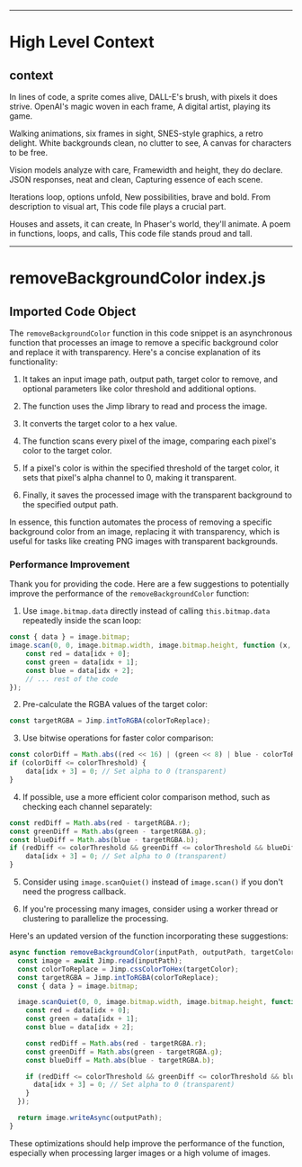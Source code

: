 

  ---
# High Level Context
## context
In lines of code, a sprite comes alive,
DALL-E's brush, with pixels it does strive.
OpenAI's magic woven in each frame,
A digital artist, playing its game.

Walking animations, six frames in sight,
SNES-style graphics, a retro delight.
White backgrounds clean, no clutter to see,
A canvas for characters to be free.

Vision models analyze with care,
Framewidth and height, they do declare.
JSON responses, neat and clean,
Capturing essence of each scene.

Iterations loop, options unfold,
New possibilities, brave and bold.
From description to visual art,
This code file plays a crucial part.

Houses and assets, it can create,
In Phaser's world, they'll animate.
A poem in functions, loops, and calls,
This code file stands proud and tall.


---
# removeBackgroundColor index.js
## Imported Code Object
The `removeBackgroundColor` function in this code snippet is an asynchronous function that processes an image to remove a specific background color and replace it with transparency. Here's a concise explanation of its functionality:

1. It takes an input image path, output path, target color to remove, and optional parameters like color threshold and additional options.

2. The function uses the Jimp library to read and process the image.

3. It converts the target color to a hex value.

4. The function scans every pixel of the image, comparing each pixel's color to the target color.

5. If a pixel's color is within the specified threshold of the target color, it sets that pixel's alpha channel to 0, making it transparent.

6. Finally, it saves the processed image with the transparent background to the specified output path.

In essence, this function automates the process of removing a specific background color from an image, replacing it with transparency, which is useful for tasks like creating PNG images with transparent backgrounds.

### Performance Improvement

Thank you for providing the code. Here are a few suggestions to potentially improve the performance of the `removeBackgroundColor` function:

1. Use `image.bitmap.data` directly instead of calling `this.bitmap.data` repeatedly inside the scan loop:

```javascript
const { data } = image.bitmap;
image.scan(0, 0, image.bitmap.width, image.bitmap.height, function (x, y, idx) {
    const red = data[idx + 0];
    const green = data[idx + 1];
    const blue = data[idx + 2];
    // ... rest of the code
});
```

2. Pre-calculate the RGBA values of the target color:

```javascript
const targetRGBA = Jimp.intToRGBA(colorToReplace);
```

3. Use bitwise operations for faster color comparison:

```javascript
const colorDiff = Math.abs((red << 16) | (green << 8) | blue - colorToReplace);
if (colorDiff <= colorThreshold) {
    data[idx + 3] = 0; // Set alpha to 0 (transparent)
}
```

4. If possible, use a more efficient color comparison method, such as checking each channel separately:

```javascript
const redDiff = Math.abs(red - targetRGBA.r);
const greenDiff = Math.abs(green - targetRGBA.g);
const blueDiff = Math.abs(blue - targetRGBA.b);
if (redDiff <= colorThreshold && greenDiff <= colorThreshold && blueDiff <= colorThreshold) {
    data[idx + 3] = 0; // Set alpha to 0 (transparent)
}
```

5. Consider using `image.scanQuiet()` instead of `image.scan()` if you don't need the progress callback.

6. If you're processing many images, consider using a worker thread or clustering to parallelize the processing.

Here's an updated version of the function incorporating these suggestions:

```javascript
async function removeBackgroundColor(inputPath, outputPath, targetColor, colorThreshold = 0, options = {}) {
  const image = await Jimp.read(inputPath);
  const colorToReplace = Jimp.cssColorToHex(targetColor);
  const targetRGBA = Jimp.intToRGBA(colorToReplace);
  const { data } = image.bitmap;

  image.scanQuiet(0, 0, image.bitmap.width, image.bitmap.height, function (x, y, idx) {
    const red = data[idx + 0];
    const green = data[idx + 1];
    const blue = data[idx + 2];

    const redDiff = Math.abs(red - targetRGBA.r);
    const greenDiff = Math.abs(green - targetRGBA.g);
    const blueDiff = Math.abs(blue - targetRGBA.b);

    if (redDiff <= colorThreshold && greenDiff <= colorThreshold && blueDiff <= colorThreshold) {
      data[idx + 3] = 0; // Set alpha to 0 (transparent)
    }
  });

  return image.writeAsync(outputPath);
}
```

These optimizations should help improve the performance of the function, especially when processing larger images or a high volume of images.

  